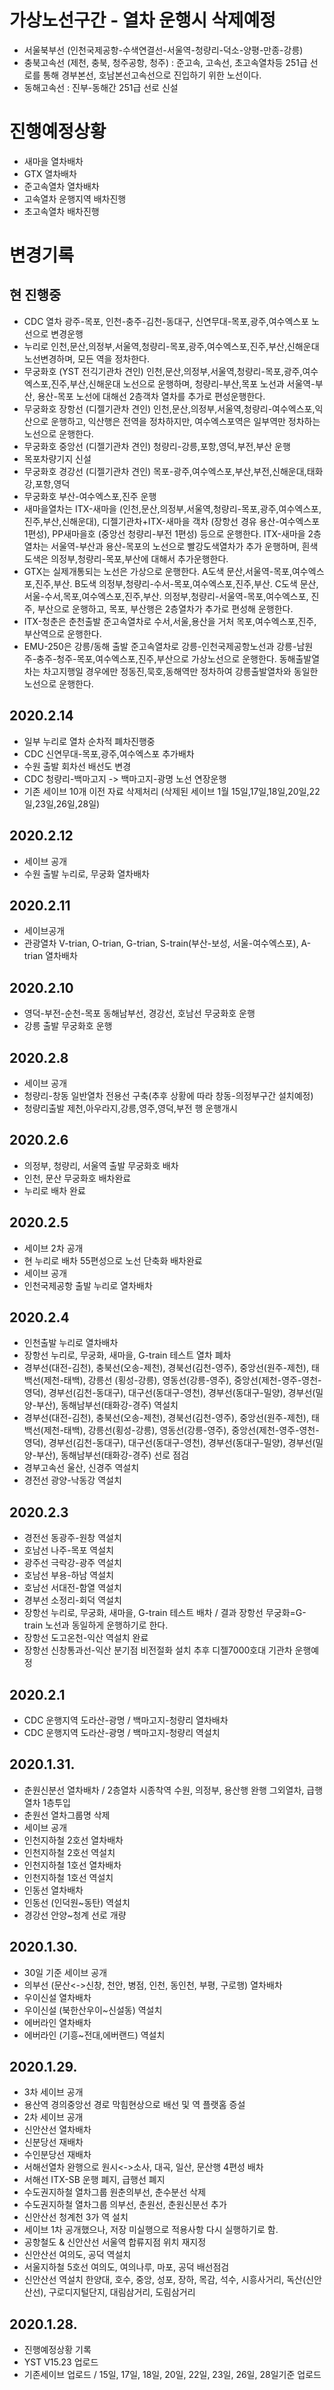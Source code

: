 # 가상노선구간 - 열차 운행시 삭제예정
  - 서울북부선 (인천국제공항-수색연결선-서울역-청량리-덕소-양평-만종-강릉)
  - 충북고속선 (제천, 충북, 청주공항, 청주) : 준고속, 고속선, 초고속열차등 251급 선로를 통해 경부본선, 호남본선고속선으로 진입하기 위한 노선이다.
  - 동해고속선 : 진부-동해간 251급 선로 신설
    
# 진행예정상황
- 새마을 열차배차
- GTX 열차배차
- 준고속열차 열차배차
- 고속열차 운행지역 배차진행
- 초고속열차 배차진행

# 변경기록
## 현 진행중
- CDC 열차 광주-목포, 인천-충주-김천-동대구, 신연무대-목포,광주,여수엑스포 노선으로 변경운행
- 누리로 인천,문산,의정부,서울역,청량리-목포,광주,여수엑스포,진주,부산,신해운대 노선변경하며, 모든 역을 정차한다.
- 무궁화호 (YST 전긱기관차 견인) 인천,문산,의정부,서울역,청량리-목포,광주,여수엑스포,진주,부산,신해운대 노선으로 운행하며, 청량리-부산,목포 노선과 서울역-부산, 용산-목포 노선에 대해선 2층객차 열차를 추가로 편성운행한다.
- 무궁화호 장항선 (디젤기관차 견인) 인천,문산,의정부,서울역,청량리-여수엑스포,익산으로 운행하고, 익산행은 전역을 정차하지만, 여수엑스포역은 일부역만 정차하는 노선으로 운행한다.
- 무궁화호 중앙선 (디젤기관차 견인) 청량리-강릉,포항,영덕,부전,부산 운행
- 목포차량기지 신설
- 무궁화호 경강선 (디젤기관차 견인) 목포-광주,여수엑스포,부산,부전,신해운대,태화강,포항,영덕
- 무궁화호 부산-여수엑스포,진주 운행
- 새마을열차는 ITX-새마을 (인천,문산,의정부,서울역,청량리-목포,광주,여수엑스포,진주,부산,신해운대), 디젤기관차+ITX-새마을 객차 (장항선 경유 용산-여수엑스포 1편성), PP새마을호 (중앙선 청량리-부전 1편성) 등으로 운행한다. ITX-새마을 2층열차는 서울역-부산과 용산-목포의 노선으로 빨강도색열차가 추가 운행하며, 흰색도색은 의정부,청량리-목포,부산에 대해서 추가운행한다.
- GTX는 실제개통되는 노선은 가상으로 운행한다. A도색 문산,서울역-목포,여수엑스포,진주,부산. B도색 의정부,청량리-수서-목포,여수엑스포,진주,부산. C도색 문산,서울-수서,목포,여수엑스포,진주,부산. 의정부,청량리-서울역-목포,여수엑스포, 진주, 부산으로 운행하고, 목포, 부산행은 2층열차가 추가로 편성해 운행한다.
- ITX-청춘은 춘천출발 준고속열차로 수서,서울,용산을 거처 목포,여수엑스포,진주,부산역으로 운행한다.
- EMU-250은 강릉/동해 출발 준고속열차로 강릉-인천국제공항노선과 강릉-남원주-충주-청주-목포,여수엑스포,진주,부산으로 가상노선으로 운행한다. 동해출발열차는 차고지행일 경우에만 정동진,묵호,동해역만 정차하여 강릉출발열차와 동일한 노선으로 운행한다.

## 2020.2.14
- 일부 누리로 열차 순차적 폐차진행중
- CDC 신연무대-목포,광주,여수엑스포 추가배차
- 수원 출발 회차선 배선도 변경
- CDC 청량리-백마고지 -> 백마고지-광명 노선 연장운행
- 기존 세이브 10개 이전 자료 삭제처리 (삭제된 세이브 1월 15일,17일,18일,20일,22일,23일,26일,28일)

## 2020.2.12
- 세이브 공개
- 수원 출발 누리로, 무궁화 열차배차

## 2020.2.11
- 세이브공개
- 관광열차 V-trian, O-trian, G-trian, S-train(부산-보성, 서울-여수엑스포), A-trian 열차배차

## 2020.2.10
- 영덕-부전-순천-목포 동해남부선, 경강선, 호남선 무궁화호 운행
- 강릉 출발 무궁화호 운행

## 2020.2.8
- 세이브 공개
- 청량리-창동 일반열차 전용선 구축(추후 상황에 따라 창동-의정부구간 설치예정)
- 청량리출발 제천,아우라지,강릉,영주,영덕,부전 행 운행개시
## 2020.2.6
- 의정부, 청량리, 서울역 출발 무궁화호 배차
- 인천, 문산 무궁화호 배차완료
- 누리로 배차 완료

## 2020.2.5
- 세이브 2차 공개
- 현 누리로 배차 55편성으로 노선 단축화 배차완료
- 세이브 공개
- 인천국제공항 출발 누리로 열차배차

## 2020.2.4
- 인천출발 누리로 열차배차
- 장항선 누리로, 무궁화, 새마을, G-train 테스트 열차 폐차
- 경부선(대전-김천), 충북선(오송-제천), 경북선(김천-영주), 중앙선(원주-제천), 태백선(제천-태백), 강릉선 (횡성-강릉), 영동선(강릉-영주), 중앙선(제천-영주-영천-영덕), 경부선(김천-동대구), 대구선(동대구-영천), 경부선(동대구-밀양), 경부선(밀양-부산), 동해남부선(태화강-경주) 역설치
- 경부선(대전-김천), 충북선(오송-제천), 경북선(김천-영주), 중앙선(원주-제천), 태백선(제천-태백), 강릉선(횡성-강릉), 영동선(강릉-영주), 중앙선(제천-영주-영천-영덕), 경부선(김천-동대구), 대구선(동대구-영천), 경부선(동대구-밀양), 경부선(밀양-부산), 동해남부선(태화강-경주) 선로 점검
- 경부고속선 울산, 신경주 역설치
- 경전선 광양-낙동강 역설치

## 2020.2.3
- 경전선 동광주-원창 역설치
- 호남선 나주-목포 역설치
- 광주선 극락강-광주 역설치
- 호남선 부용-하남 역설치
- 호남선 서대전-함열 역설치
- 경부선 소정리-회덕 역설치
- 장항선 누리로, 무궁화, 새마을, G-train 테스트 배차 / 결과 장항선 무궁화=G-train 노선과 동일하게 운행하기로 한다.
- 장항선 도고온천-익산 역설치 완료
- 장항선 신창통과선-익산 분기점 비전절화 설치 추후 디젤7000호대 기관차 운행예정

## 2020.2.1
- CDC 운행지역 도라산-광명 / 백마고지-청량리 열차배차
- CDC 운행지역 도라산-광명 / 백마고지-청량리 역설치

## 2020.1.31.
- 춘원신분선 열차배차 / 2층열차 시종착역 수원, 의정부, 용산행 완행 그외열차, 급행열차 1층투입
- 춘원선 열차그룹명 삭제
- 세이브 공개
- 인천지하철 2호선 열차배차
- 인천지하철 2호선 역설치
- 인천지하철 1호선 열차배차
- 인천지하철 1호선 역설치
- 인동선 열차배차
- 인동선 (인덕원~동탄) 역설치
- 경강선 안양~청계 선로 개량

## 2020.1.30.
- 30일 기준 세이브 공개
- 의부선 (문산<->신창, 천안, 병점, 인천, 동인천, 부평, 구로행) 열차배차
- 우이신설 열차배차
- 우이신설 (북한산우이~신설동) 역설치
- 에버라인 열차배차
- 에버라인 (기흥~전대,에버랜드) 역설치

## 2020.1.29.
- 3차 세이브 공개
- 용산역 경의중앙선 경로 막힘현상으로 배선 및 역 플랫홈 증설
- 2차 세이브 공개
- 신안산선 열차배차
- 신분당선 재배차
- 수인분당선 재배차
- 서해선열차 완행으로 원시<->소사, 대곡, 일산, 문산행 4편성 배차
- 서해선 ITX-SB 운행 폐지, 급행선 폐지
- 수도권지하철 열차그룹 원춘의부선, 춘수분선 삭제
- 수도권지하철 열차그룹 의부선, 춘원선, 춘원신분선 추가
- 신안산선 청계천 3가 역 설치
- 세이브 1차 공개했으나, 저장 미실행으로 적용사항 다시 실행하기로 함.
- 공항철도 & 신안산선 서울역 합류지점 위치 재지정
- 신안산선 여의도, 공덕 역설치
- 서울지하철 5호선 여의도, 여의나루, 마포, 공덕 배선점검
- 신안산선 역설치 한양대, 호수, 중앙, 성포, 장하, 목감, 석수, 시흥사거리, 독산(신안산선), 구로디지털단지, 대림삼거리, 도림삼거리

## 2020.1.28. 
- 진행예정상황 기록
- YST V15.23 업로드
- 기존세이브 업로드 / 15일, 17일, 18일, 20일, 22일, 23일, 26일, 28일기준 업로드
